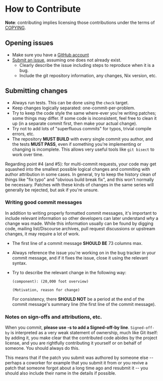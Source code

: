 # How to Contribute

**Note**: contributing implies licensing those contributions under the terms of
[COPYING](../COPYING).

## Opening issues

* Make sure you have a [GitHub account](https://github.com/signup/free)
* [Submit an issue](https://github.com/thoughtpolice/fdblog2clickhouse/issues),
  assuming one does not already exist.
  * Clearly describe the issue including steps to reproduce when it is a bug.
  * Include the git repository information, any changes, Nix version, etc.

## Submitting changes

* Always run tests. This can be done using the `check` target.
* Keep changes logically separated: one-commit-per-problem.
* Try to keep the code style the same where-ever you're writing patches; some
  things may differ. If some code is inconsistent, feel free to clean it up
  (in a separate commit first, then make your actual change).
* Try not to add lots of "superfluous commits" for typos, trivial compile
  errors, etc.
* The repository **MUST BUILD** with every single commit you author, and the
  tests **MUST PASS**, even if something you're implementing or changing is
  incomplete. This allows very useful tools like `git bisect` to work over time.

Regarding point #4 (and #5): for multi-commit requests, your code may get
squashed into the smallest possible logical changes and commiting with author
attribution in some cases.  In general, try to keep the history clean of things
like "fix typo" and "obvious build break fix", and this won't normally be
necessary.  Patches with these kinds of changes in the same series will
generally be rejected, but ask if you're unsure.

### Writing good commit messages

In addition to writing properly formatted commit messages, it's important to
include relevant information so other developers can later understand *why* a
change was made. While this information usually can be found by digging code,
mailing list/Discourse archives, pull request discussions or upstream changes,
it may require a lot of work.

* The first line of a commit message **SHOULD BE** 73 columns max.
* Always reference the issue you're working on in the bug tracker in your
  commit message, and if it fixes the issue, close it using the relevant
  syntax.
* Try to describe the relevant change in the following way:

  ```
  (component): (20,000 foot overview)

  (Motivation, reason for change)
  ```

  For consistency, there **SHOULD NOT** be a period at the end of the commit
  message's summary line (the first line of the commit message).

### Notes on sign-offs and attributions, etc.

When you commit, **please use -s to add a Signed-off-by line**. `Signed-off-by`
is interpreted as a very weak statement of ownership, much like Git itself: by
adding it, you make clear that the contributed code abides by the project
license, and you are rightfully contributing it yourself or on behalf of
someone. You should always do this.

This means that if the patch you submit was authored by someone else -- perhaps
a coworker for example that you submit it from or you revive a patch that
someone forgot about a long time ago and resubmit it -- you should also include
their name in the details if possible.
